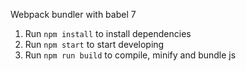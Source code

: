 Webpack bundler with babel 7

1. Run `npm install` to install dependencies
2. Run `npm start` to start developing
3. Run `npm run build` to compile, minify and bundle js
